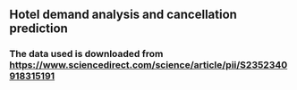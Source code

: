 ## Hotel demand analysis and cancellation prediction

### The data used is downloaded from https://www.sciencedirect.com/science/article/pii/S2352340918315191 